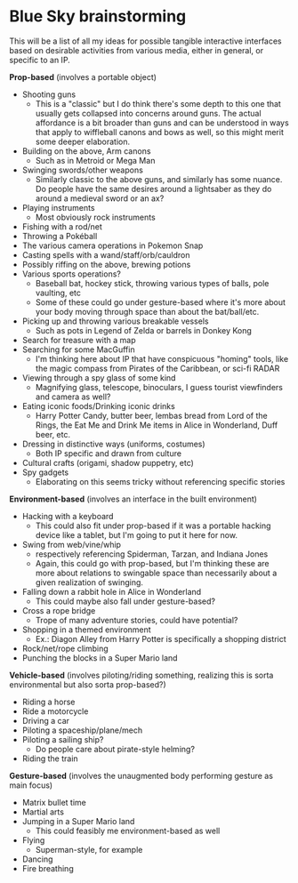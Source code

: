 # Blue Sky brainstorming

This will be a list of all my ideas for possible tangible interactive interfaces based on desirable activities from various media, either in general, or specific to an IP.

**Prop-based** (involves a portable object)
- Shooting guns
  - This is a "classic" but I do think there's some depth to this one that usually gets collapsed into concerns around guns. The actual affordance is a bit broader than guns and can be understood in ways that apply to wiffleball canons and bows as well, so this might merit some deeper elaboration.
- Building on the above, Arm canons
  - Such as in Metroid or Mega Man
- Swinging swords/other weapons
  - Similarly classic to the above guns, and similarly has some nuance. Do people have the same desires around a lightsaber as they do around a medieval sword or an ax?
- Playing instruments
  - Most obviously rock instruments
- Fishing with a rod/net
- Throwing a Pokéball
- The various camera operations in Pokemon Snap
- Casting spells with a wand/staff/orb/cauldron
- Possibly riffing on the above, brewing potions
- Various sports operations?
  - Baseball bat, hockey stick, throwing various types of balls, pole vaulting, etc
  - Some of these could go under gesture-based where it's more about your body moving through space than about the bat/ball/etc.
- Picking up and throwing various breakable vessels
  - Such as pots in Legend of Zelda or barrels in Donkey Kong
- Search for treasure with a map
- Searching for some MacGuffin
  - I'm thinking here about IP that have conspicuous "homing" tools, like the magic compass from Pirates of the Caribbean, or sci-fi RADAR
- Viewing through a spy glass of some kind
  - Magnifying glass, telescope, binoculars, I guess tourist viewfinders and camera as well?
- Eating iconic foods/Drinking iconic drinks
  - Harry Potter Candy, butter beer, lembas bread from Lord of the Rings, the Eat Me and Drink Me items in Alice in Wonderland, Duff beer, etc.
- Dressing in distinctive ways (uniforms, costumes)
  - Both IP specific and drawn from culture
- Cultural crafts (origami, shadow puppetry, etc)
- Spy gadgets
  - Elaborating on this seems tricky without referencing specific stories

**Environment-based** (involves an interface in the built environment)
- Hacking with a keyboard
  - This could also fit under prop-based if it was a portable hacking device like a tablet, but I'm going to put it here for now.
- Swing from web/vine/whip
  - respectively referencing Spiderman, Tarzan, and Indiana Jones
  - Again, this could go with prop-based, but I'm thinking these are more about relations to swingable space than necessarily about a given realization of swinging.
- Falling down a rabbit hole in Alice in Wonderland
  - This could maybe also fall under gesture-based?
- Cross a rope bridge
  - Trope of many adventure stories, could have potential?
- Shopping in a themed environment
  - Ex.: Diagon Alley from Harry Potter is specifically a shopping district
- Rock/net/rope climbing
- Punching the blocks in a Super Mario land

**Vehicle-based** (involves piloting/riding something, realizing this is sorta environmental but also sorta prop-based?)
- Riding a horse
- Ride a motorcycle
- Driving a car
- Piloting a spaceship/plane/mech
- Piloting a sailing ship?
  - Do people care about pirate-style helming?
- Riding the train

**Gesture-based** (involves the unaugmented body performing gesture as main focus)
- Matrix bullet time
- Martial arts
- Jumping in a Super Mario land
  - This could feasibly me environment-based as well
- Flying
  - Superman-style, for example
- Dancing
- Fire breathing
